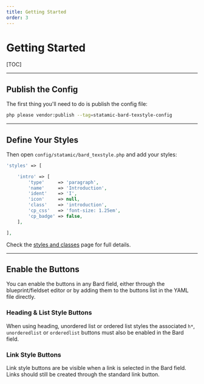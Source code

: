 ```yaml
---
title: Getting Started
order: 3
---
```


# Getting Started

[TOC]

---

## Publish the Config

The first thing you'll need to do is publish the config file:

```bash
php please vendor:publish --tag=statamic-bard-texstyle-config
```

---

## Define Your Styles

Then open `config/statamic/bard_texstyle.php` and add your styles:

```php
'styles' => [

    'intro' => [
        'type'     => 'paragraph',
        'name'     => 'Introduction',
        'ident'    => 'I',
        'icon'     => null,
        'class'    => 'introduction',
        'cp_css'   => 'font-size: 1.25em',
        'cp_badge' => false,
    ],

],
```

Check the [styles and classes](styles-classes) page for full details.

---

## Enable the Buttons

You can enable the buttons in any Bard field, either through the blueprint/fieldset editor or by adding them to the buttons list in the YAML file directly.

### Heading & List Style Buttons

When using heading, unordered list or ordered list styles the associated `h*`, `unorderedlist` or `orderedlist` buttons must also be enabled in the Bard field.

### Link Style Buttons

Link style buttons are be visible when a link is selected in the Bard field. Links should still be created through the standard link button.

